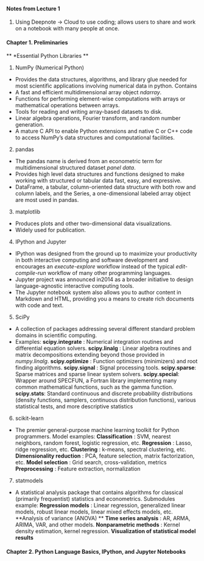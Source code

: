 #### Notes from Lecture 1

1. Using Deepnote
-> Cloud to use coding; allows users to share and work on a notebook with many people at once.


#### Chapter 1. Preliminaries

** *Essential Python Libraries **
1. NumPy (Numerical Python)
- Provides the data structures, algorithms, and library glue needed for most scientific applications involving numerical data in python.
Contains 
-	A fast and efficient multidimensional array object *ndarray*. 
-	Functions for performing element-wise computations with arrays or mathematical operations between arrays.
-	Tools for reading and writing array-based datasets to disk.
-	Linear algebra operations, Fourier transform, and random number generation.
-	A mature C API to enable Python extensions and native C or C++ code to access NumPy’s data structures and computational facilities.
2. pandas
- The pandas name is derived from an econometric term for multidimensional structured dataset *panel data*.
- Provides high level data structures and functions designed to make working with structured or tabular data fast, easy, and expressive.
- DataFrame, a tabular, column-oriented data structure with both row and column labels, and the
Series, a one-dimensional labeled array object are most used in pandas.
3. matplotlib
- Produces plots and other two-dimensional data visualizations. 
- Widely used for publication.
4. IPython and Jupyter
-  IPython was designed from the ground up to maximize your productivity in both interactive computing and software development and encourages an *execute-explore* workflow instead of the typical *edit-compile-run* workflow of many other programming languages. 
- Jupyter project was announced in2014 as a broader initiative to design language-agnostic interactive computing tools.
- The Jupyter notebook system also allows you to author content in Markdown and HTML, providing you a means to create rich documents with code and text.
5. SciPy
- A collection of packages addressing several different standard problem domains in scientific computing.
- Examples:
**scipy.integrate** : Numerical integration routines and differential equation solvers.
**scipy.linalg** : Linear algebra routines and matrix decompositions extending beyond those provided
in *numpy.linalg*.
**scipy.optimize** : Function optimizers (minimizers) and root finding algorithms.
**scipy.signal** : Signal processing tools.
**scipy.sparse**: Sparse matrices and sparse linear system solvers.
**scipy.special**: Wrapper around SPECFUN, a Fortran library implementing many common mathematical functions, such as the gamma function.
**scipy.stats**: Standard continuous and discrete probability distributions (density functions, samplers, continuous distribution functions), various statistical tests, and more descriptive statistics
6. scikit-learn
- The premier general-purpose machine learning toolkit for Python programmers. 
Model examples: 
**Classification** : SVM, nearest neighbors, random forest, logistic regression, etc.
**Regression** : Lasso, ridge regression, etc.
**Clustering** : k-means, spectral clustering, etc.
**Dimensionality reduction** : PCA, feature selection, matrix factorization, etc.
**Model selection** : Grid search, cross-validation, metrics
**Preprocessing** : Feature extraction, normalization
7. statmodels
- A statistical analysis package that contains algorithms for classical (primarily frequentist) statistics and econometrics. Submodules example: 
**Regression models** : Linear regression, generalized linear models, robust linear models, linear mixed effects models, etc.
**Analysis of variance (ANOVA) **
**Time series analysis** : AR, ARMA, ARIMA, VAR, and other models.
**Nonparametric methods** : Kernel density estimation, kernel regression.
**Visualization of statistical model results**


#### Chapter 2. Python Language Basics, IPython, and Jupyter Notebooks
